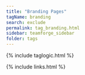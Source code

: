 ```yaml
---
title: "Branding Pages"
tagName: branding
search: exclude
permalink: tag_branding.html
sidebar: teamforge_sidebar
folder: tags
---
```

{% include taglogic.html %}

{% include links.html %}

